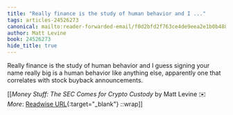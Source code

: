 ```yaml
---
title: "Really finance is the study of human behavior and I ..."
tags: articles-24526273
canonical: mailto:reader-forwarded-email/f0d2bfd2f763ce4de9eea2e1b0b4887b
author: Matt Levine
book: 24526273
hide_title: true
---
```


Really finance is the study of human behavior and I guess signing your name really big is a human behavior like anything else, apparently one that correlates with stock buyback announcements.


[[<cite>_Money Stuff: The SEC Comes for Crypto Custody_</cite> by Matt Levine ✉️<br>
_More_: [Readwise URL](https://readwise.io/open/478391180){:target="_blank"}
::wrap]]